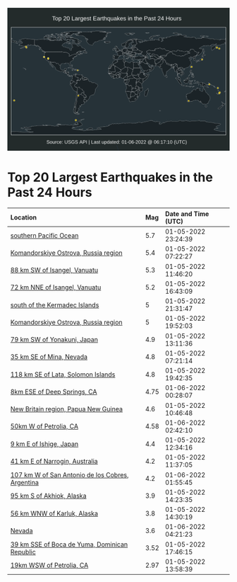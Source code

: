![Map](./map.png)

# Top 20 Largest Earthquakes in the Past 24 Hours

| Location | Mag | Date and Time (UTC) |
|:---|:---|:---|
| [southern Pacific Ocean](https://earthquake.usgs.gov/earthquakes/eventpage/us7000g9el) | 5.7 | 01-05-2022 23:24:39 |
| [Komandorskiye Ostrova, Russia region](https://earthquake.usgs.gov/earthquakes/eventpage/us7000g963) | 5.4 | 01-05-2022 07:22:27 |
| [88 km SW of Isangel, Vanuatu](https://earthquake.usgs.gov/earthquakes/eventpage/us7000g97b) | 5.3 | 01-05-2022 11:46:20 |
| [72 km NNE of Isangel, Vanuatu](https://earthquake.usgs.gov/earthquakes/eventpage/us7000g9aj) | 5.2 | 01-05-2022 16:43:09 |
| [south of the Kermadec Islands](https://earthquake.usgs.gov/earthquakes/eventpage/us7000g9cf) | 5 | 01-05-2022 21:31:47 |
| [Komandorskiye Ostrova, Russia region](https://earthquake.usgs.gov/earthquakes/eventpage/us7000g9bl) | 5 | 01-05-2022 19:52:03 |
| [79 km SW of Yonakuni, Japan](https://earthquake.usgs.gov/earthquakes/eventpage/us7000g97l) | 4.9 | 01-05-2022 13:11:36 |
| [35 km SE of Mina, Nevada](https://earthquake.usgs.gov/earthquakes/eventpage/nn00831033) | 4.8 | 01-05-2022 07:21:14 |
| [118 km SE of Lata, Solomon Islands](https://earthquake.usgs.gov/earthquakes/eventpage/us7000g9bj) | 4.8 | 01-05-2022 19:42:35 |
| [8km ESE of Deep Springs, CA](https://earthquake.usgs.gov/earthquakes/eventpage/nc73674211) | 4.75 | 01-06-2022 00:28:07 |
| [New Britain region, Papua New Guinea](https://earthquake.usgs.gov/earthquakes/eventpage/us7000g973) | 4.6 | 01-05-2022 10:46:48 |
| [50km W of Petrolia, CA](https://earthquake.usgs.gov/earthquakes/eventpage/nc73674251) | 4.58 | 01-06-2022 02:42:10 |
| [9 km E of Ishige, Japan](https://earthquake.usgs.gov/earthquakes/eventpage/us7000g9dm) | 4.4 | 01-05-2022 12:34:16 |
| [41 km E of Narrogin, Australia](https://earthquake.usgs.gov/earthquakes/eventpage/us7000g979) | 4.2 | 01-05-2022 11:37:05 |
| [107 km W of San Antonio de los Cobres, Argentina](https://earthquake.usgs.gov/earthquakes/eventpage/us7000g9g4) | 4.2 | 01-06-2022 01:55:45 |
| [95 km S of Akhiok, Alaska](https://earthquake.usgs.gov/earthquakes/eventpage/ak0228i5tnm) | 3.9 | 01-05-2022 14:23:35 |
| [56 km WNW of Karluk, Alaska](https://earthquake.usgs.gov/earthquakes/eventpage/ak0228i79ud) | 3.8 | 01-05-2022 14:30:19 |
| [Nevada](https://earthquake.usgs.gov/earthquakes/eventpage/nn00831181) | 3.6 | 01-06-2022 04:21:23 |
| [39 km SSE of Boca de Yuma, Dominican Republic](https://earthquake.usgs.gov/earthquakes/eventpage/pr2022005002) | 3.52 | 01-05-2022 17:46:15 |
| [19km WSW of Petrolia, CA](https://earthquake.usgs.gov/earthquakes/eventpage/nc73674036) | 2.97 | 01-05-2022 13:58:39 |
